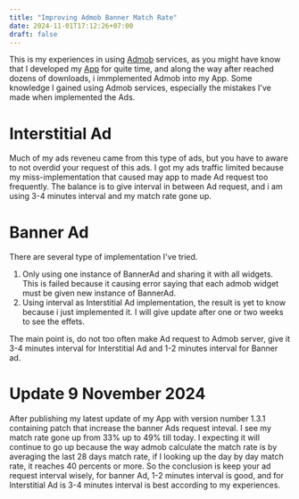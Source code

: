 ```yaml
---
title: "Improving Admob Banner Match Rate"
date: 2024-11-01T17:12:26+07:00
draft: false
---
```


This is my experiences in using [Admob](https://admob.google.com/) services, as you might have know that I developed my [App](https://play.google.com/store/apps/details?id=com.aplikasihebat.baca_app) for quite time, and along the way after reached dozens of downloads, i immplemented Admob into my App. Some knowledge I gained using Admob services, especially the mistakes I've made when implemented the Ads.

# Interstitial Ad

Much of my ads reveneu came from this type of ads, but you have to aware to not overdid your request of this ads. I got my ads traffic limited because my miss-implementation that caused may app to made Ad request too frequently. The balance is to give interval in between Ad request, and i am using 3-4 minutes interval and my match rate gone up.

# Banner Ad

There are several type of implementation I've tried.

1. Only using one instance of BannerAd and sharing it with all widgets. This is failed because it causing error saying that each admob widget must be given new instance of BannerAd.
2. Using interval as Interstitial Ad implementation, the result is yet to know because i just implemented it. I will give update after one or two weeks to see the effets.

The main point is, do not too often make Ad request to Admob server, give it 3-4 minutes interval for Interstitial Ad and 1-2 minutes interval for Banner ad.

# Update 9 November 2024

After publishing my latest update of my App with version number 1.3.1 containing patch that increase the banner Ads request inteval. I see my match rate gone up from 33% up to 49% till today. I expecting it will continue to go up because the way admob calculate the match rate is by averaging the last 28 days match rate, if I looking up the day by day match rate, it reaches 40 percents or more. So the conclusion is keep your ad request interval wisely, for banner Ad, 1-2 minutes interval is good, and for Interstitial Ad is 3-4 minutes interval is best according to my experiences.

